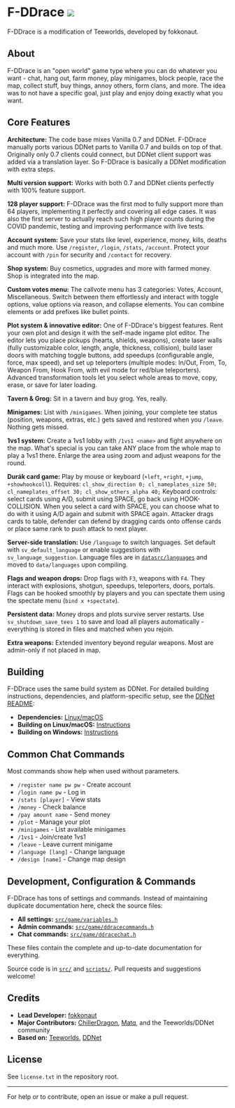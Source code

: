 # F-DDrace [![](https://github.com/fokkonaut/F-DDrace/workflows/Build/badge.svg)](https://github.com/fokkonaut/F-DDrace/actions?query=workflow%3ABuild+event%3Apush+branch%3AF-DDrace)

F-DDrace is a modification of Teeworlds, developed by fokkonaut.

## About

F-DDrace is an "open world" game type where you can do whatever you want - chat, hang out, farm money, play minigames, block people, race the map, collect stuff, buy things, annoy others, form clans, and more. The idea was to not have a specific goal, just play and enjoy doing exactly what you want.

## Core Features

**Architecture:** The code base mixes Vanilla 0.7 and DDNet. F-DDrace manually ports various DDNet parts to Vanilla 0.7 and builds on top of that. Originally only 0.7 clients could connect, but DDNet client support was added via a translation layer. So F-DDrace is basically a DDNet modification with extra steps.

**Multi version support:** Works with both 0.7 and DDNet clients perfectly with 100% feature support.

**128 player support:** F-DDrace was the first mod to fully support more than 64 players, implementing it perfectly and covering all edge cases. It was also the first server to actually reach such high player counts during the COVID pandemic, testing and improving performance with live tests.

**Account system:** Save your stats like level, experience, money, kills, deaths and much more. Use `/register`, `/login`, `/stats`, `/account`. Protect your account with `/pin` for security and `/contact` for recovery.

**Shop system:** Buy cosmetics, upgrades and more with farmed money. Shop is integrated into the map.

**Custom votes menu:** The callvote menu has 3 categories: Votes, Account, Miscellaneous. Switch between them effortlessly and interact with toggle options, value options via reason, and collapse elements. You can combine elements or add prefixes like bullet points.

**Plot system & innovative editor:** One of F-DDrace's biggest features. Rent your own plot and design it with the self-made ingame plot editor. The editor lets you place pickups (hearts, shields, weapons), create laser walls (fully customizable color, length, angle, thickness, collision), build laser doors with matching toggle buttons, add speedups (configurable angle, force, max speed), and set up teleporters (multiple modes: In/Out, From, To, Weapon From, Hook From, with evil mode for red/blue teleporters). Advanced transformation tools let you select whole areas to move, copy, erase, or save for later loading.

**Tavern & Grog:** Sit in a tavern and buy grog. Yes, really.

**Minigames:** List with `/minigames`. When joining, your complete tee status (position, weapons, extras, etc.) gets saved and restored when you `/leave`. Nothing gets missed.

**1vs1 system:** Create a 1vs1 lobby with `/1vs1 <name>` and fight anywhere on the map. What's special is you can take ANY place from the whole map to play a 1vs1 there. Enlarge the area using zoom and adjust weapons for the round.

**Durák card game:** Play by mouse or keyboard (`+left`, `+right`, `+jump`, `+showhookcoll`). Requires: `cl_show_direction 0; cl_nameplates_size 50; cl_nameplates_offset 30; cl_show_others_alpha 40;` Keyboard controls: select cards using A/D, submit using SPACE, go back using HOOK-COLLISION. When you select a card with SPACE, you can choose what to do with it using A/D again and submit with SPACE again. Attacker drags cards to table, defender can defend by dragging cards onto offense cards or place same rank to push attack to next player.

**Server-side translation:** Use `/language` to switch languages. Set default with `sv_default_language` or enable suggestions with `sv_language_suggestion`. Language files are in [`datasrc/languages`](https://github.com/fokkonaut/F-DDrace/tree/F-DDrace/datasrc/languages) and moved to `data/languages` upon compiling.

**Flags and weapon drops:** Drop flags with `F3`, weapons with `F4`. They interact with explosions, shotgun, speedups, teleporters, doors, portals. Flags can be hooked smoothly by players and you can spectate them using the spectate menu (`bind x +spectate`).

**Persistent data:** Money drops and plots survive server restarts. Use `sv_shutdown_save_tees 1` to save and load all players automatically - everything is stored in files and matched when you rejoin.

**Extra weapons:** Extended inventory beyond regular weapons. Most are admin-only if not placed in map.

## Building

F-DDrace uses the same build system as DDNet. For detailed building instructions, dependencies, and platform-specific setup, see the [DDNet README](https://github.com/ddnet/ddnet/blob/master/README.md):

- **Dependencies:** [Linux/macOS](https://github.com/ddnet/ddnet/blob/master/README.md#dependencies-on-linux--macos)
- **Building on Linux/macOS:** [Instructions](https://github.com/ddnet/ddnet/blob/master/README.md#building-on-linux-and-macos)  
- **Building on Windows:** [Instructions](https://github.com/ddnet/ddnet/blob/master/README.md#building-on-windows-with-visual-studio)

## Common Chat Commands

Most commands show help when used without parameters.

- `/register name pw pw` - Create account
- `/login name pw` - Log in
- `/stats [player]` - View stats
- `/money` - Check balance
- `/pay amount name` - Send money
- `/plot` - Manage your plot
- `/minigames` - List available minigames
- `/1vs1` - Join/create 1vs1
- `/leave` - Leave current minigame
- `/language [lang]` - Change language
- `/design [name]` - Change map design

## Development, Configuration & Commands

F-DDrace has tons of settings and commands. Instead of maintaining duplicate documentation here, check the source files:

- **All settings:** [`src/game/variables.h`](https://github.com/fokkonaut/F-DDrace/blob/F-DDrace/src/game/variables.h)
- **Admin commands:** [`src/game/ddracecommands.h`](https://github.com/fokkonaut/F-DDrace/blob/F-DDrace/src/game/ddracecommands.h)  
- **Chat commands:** [`src/game/ddracechat.h`](https://github.com/fokkonaut/F-DDrace/blob/F-DDrace/src/game/server/ddracechat.h)

These files contain the complete and up-to-date documentation for everything.

Source code is in [`src/`](https://github.com/fokkonaut/F-DDrace/tree/F-DDrace/src) and [`scripts/`](https://github.com/fokkonaut/F-DDrace/tree/F-DDrace/scripts).
Pull requests and suggestions welcome!

## Credits

- **Lead Developer:** [fokkonaut](https://github.com/fokkonaut)
- **Major Contributors:** [ChillerDragon](https://github.com/ChillerDragon), [Matq](https://github.com/Matqyou), and the Teeworlds/DDNet community
- **Based on:** [Teeworlds](https://github.com/teeworlds/teeworlds), [DDNet](https://github.com/ddnet/ddnet)

## License

See `license.txt` in the repository root.

---

For help or to contribute, open an issue or make a pull request.
